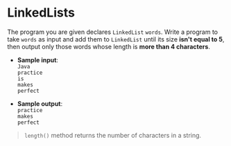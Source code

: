 # LinkedLists

The program you are given declares `LinkedList` `words`. Write a program to take `words` as input and add them to `LinkedList` until its size **isn't equal to 5**, then output only those words whose length is **more than 4 characters**.

- **Sample input**:  
`Java`  
`practice`  
`is`  
`makes`  
`perfect`  

- **Sample output**:  
`practice`  
`makes`  
`perfect`  

>`length()` method returns the number of characters in a string.